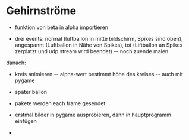 # Gehirnströme
- funktion von beta in alpha importieren

- drei events: normal (luftballon in mitte bildschirm, Spikes sind oben), angespannt (Luftballon in Nähe von Spikes), tot 
   (Liftballon an Spikes zerplatzt und udp stream wird beendet) -- noch zuende malen


danach:

- kreis animieren -- alpha-wert bestimmt höhe des kreises -- auch mit pygame

- später ballon
- pakete werden each frame gesendet
- erstmal bilder in pygame ausprobieren, dann in hauptprogramm einfügen
- 
